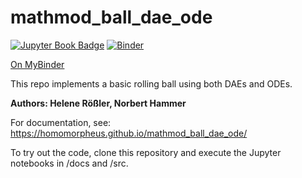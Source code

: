 # mathmod_ball_dae_ode

[![Jupyter Book Badge](https://jupyterbook.org/badge.svg)](https://homomorpheus.github.io/mathmod_ball_dae_ode/)
[![Binder](https://mybinder.org/badge_logo.svg)](https://mybinder.org/v2/gh/Homomorpheus/mathmod_ball_dae_ode/main?urlpath=%2Fdoc%2Ftree%2Fsrc%2Frolling-bouncing_ball.ipynb)

[On MyBinder](https://mybinder.org/v2/gh/Homomorpheus/mathmod_ball_dae_ode/main?urlpath=%2Fdoc%2Ftree%2Fsrc%2Frolling-bouncing_ball.ipynb)

This repo implements a basic rolling ball using both DAEs and ODEs.

**Authors: Helene Rößler, Norbert Hammer**

For documentation, see: https://homomorpheus.github.io/mathmod_ball_dae_ode/

To try out the code, clone this repository and execute the Jupyter notebooks in /docs and /src.
